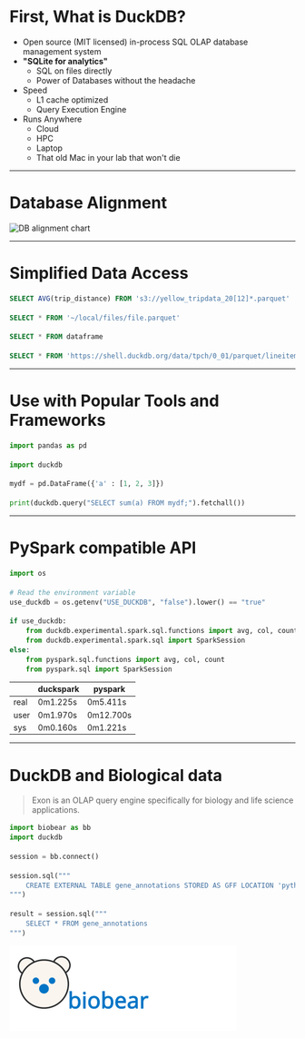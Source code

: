 # First, What is DuckDB?

<v-clicks depth=2>

- Open source (MIT licensed) in-process SQL OLAP database management system
- **"SQLite for analytics"**
  - SQL on files directly
  - Power of Databases without the headache
- Speed
  - L1 cache optimized
  - Query Execution Engine
- Runs Anywhere
  - Cloud
  - HPC
  - Laptop
  - That old Mac in your lab that won't die

</v-clicks>

<div class="absolute right-30px bottom-30px">
  <!-- TODO Make sure this Yellow is right -->
  <simple-icons-duckdb class="text-4xl text-yellow-400"/>
</div>

<!-- If those phrases mean anything to you -->

---

# Database Alignment

![DB alignment chart](https://imgopt.infoq.com/articles/analytical-data-management-duckdb/en/resources/21figure-2-1686238750825.jpg)

<!-- TODO Maybe just make my own? https://mermaid.js.org/syntax/quadrantChart.html -->

<!--
OLAP: Online analytical processing
Focus is on *analysis*

OLTP: Online transaction processing
Focus is on responding to user requests

- SQLite - One tuple at a time (my understanding one row at a time)
- DuckDB - One column at a time
-->

---

# Simplified Data Access

<!-- FIXME Make the font bigger -->

```sql {1|3|5|7}
SELECT AVG(trip_distance) FROM 's3://yellow_tripdata_20[12]*.parquet'

SELECT * FROM '~/local/files/file.parquet'

SELECT * FROM dataframe

SELECT * FROM 'https://shell.duckdb.org/data/tpch/0_01/parquet/lineitem.parquet'
```

<!-- cite: https://motherduck.com/blog/six-reasons-duckdb-slaps/ -->
<!-- These are all valid SQL statements in DuckDB -->

---

# Use with Popular Tools and Frameworks

```python {all|7}
import pandas as pd

import duckdb

mydf = pd.DataFrame({'a' : [1, 2, 3]})

print(duckdb.query("SELECT sum(a) FROM mydf;").fetchall())

```

<!-- cite: https://motherduck.com/blog/six-reasons-duckdb-slaps/ -->

<!--
R/Python/C/Rust/Julia
You name it, there's a plugin
Uses APACHE arrow under the hood
-->

---

# PySpark compatible API

```python {all|3-4|6-8|9-11}
import os

# Read the environment variable
use_duckdb = os.getenv("USE_DUCKDB", "false").lower() == "true"

if use_duckdb:
    from duckdb.experimental.spark.sql.functions import avg, col, count
    from duckdb.experimental.spark.sql import SparkSession
else:
    from pyspark.sql.functions import avg, col, count
    from pyspark.sql import SparkSession
```

<v-click>

|      | duckspark | pyspark   |
| ---- | --------- | --------- |
| real | 0m1.225s  | 0m5.411s  |
| user | 0m1.970s  | 0m12.700s |
| sys  | 0m0.160s  | 0m1.221s  |

</v-click>

<!-- cite: https://motherduck.com/blog/making-pyspark-code-faster-with-duckdb/ -->
<!--
Apparently running pyspark locally is a real pain.
I don't know I've never used spark
Great for local testing
Small workloads where you had a spark script for it
-->

---

# DuckDB and Biological data

> Exon is an OLAP query engine specifically for biology and life science applications.

```python {all|7|11}
import biobear as bb
import duckdb

session = bb.connect()

session.sql("""
    CREATE EXTERNAL TABLE gene_annotations STORED AS GFF LOCATION 'python/tests/data/test.gff'
""")

result = session.sql("""
    SELECT * FROM gene_annotations
""")
```

![BioBear](https://github.com/wheretrue/biobear/raw/main/.github/biobear.svg)

<!-- TODO Add table: https://github.com/wheretrue/biobear?tab=readme-ov-file#using-a-session-w-exon -->

<!-- FASTA, FASTQ, VCF, BAM, and GFF -->
